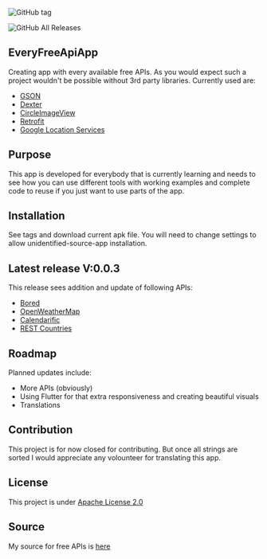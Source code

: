 ![GitHub tag](https://img.shields.io/github/v/tag/RelappsStudio/EveryFreeApiApp?label=Latest%20Version&logo=github)

![GitHub All Releases](https://img.shields.io/github/downloads/RelappsStudio/EveryFreeApiApp/total?logo=github)


## EveryFreeApiApp
Creating app with every available free APIs.
As you would expect such a project wouldn't be possible without 3rd party libraries.
Currently used are:
- [GSON](https://github.com/google/gson)
- [Dexter](https://github.com/Karumi/Dexter)
- [CircleImageView](https://github.com/hdodenhof/CircleImageView)
- [Retrofit](https://square.github.io/retrofit/)
- [Google Location Services](https://developers.google.com/android/guides/overview)

## Purpose
This app is developed for everybody that is currently learning and needs to see how you can use different tools with working examples and complete code to reuse if you just want to use parts of the app.

## Installation
See tags and download current apk file. You will need to change settings to allow unidentified-source-app installation.

## Latest release V:0.0.3
This release sees addition and update of following APIs:
- [Bored](https://www.boredapi.com/documentation)
- [OpenWeatherMap](https://openweathermap.org)
- [Calendarific](https://calendarific.com)
- [REST Countries](https://restcountries.eu)

## Roadmap
Planned updates include:
- More APIs (obviously)
- Using Flutter for that extra responsiveness and creating beautiful visuals
- Translations

## Contribution
This project is for now closed for contributing. But once all strings are sorted I would appreciate any volounteer for translating this app.

## License
This project is under [Apache License 2.0](https://www.apache.org/licenses/LICENSE-2.0)

## Source
My source for free APIs is [here](https://github.com/public-apis/public-apis)
